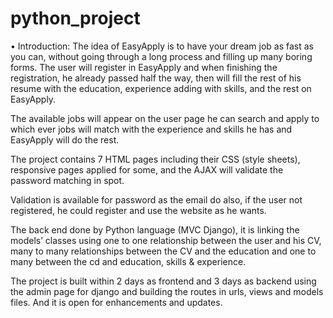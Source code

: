 # python_project
•	Introduction:
The idea of EasyApply is to have your dream job as fast as you can, without going through a long process and filling up many boring forms.
The user will register in EasyApply and when finishing the registration, he already passed half the way,  then will fill the rest of his resume with the education, experience adding with skills, and the rest on EasyApply.

The available jobs will appear on the user page he can search and apply to which ever jobs will match with the experience and skills he has and EasyApply will do the rest.

The project contains 7 HTML pages including their CSS (style sheets), responsive pages applied for some, and the AJAX will validate the password matching in spot.

Validation is available for password as the email do also, if the user not registered, he could register and use the website as he wants.

The back end done by Python language (MVC Django), it is linking the models’ classes using one to one relationship between the user and his CV, many to many relationships between the CV and the education 
and one to many between the cd and education, skills & experience.

The project is built within 2 days as frontend and 3 days as backend using the admin page for django and building the routes in urls, views and models files. And it is open for enhancements and updates.

